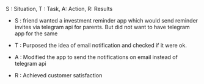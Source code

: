 
S : Situation, T : Task, A: Action, R: Results

-   S : friend wanted a investment reminder app which would send reminder invites via telegram api for parents. But did not want to have telegram app for the same
    
-   T : Purposed the idea of email notification and checked if it were ok.
    
-   A : Modified the app to send the notifications on email instead of telegram api
    
-   R : Achieved customer satisfaction
    
